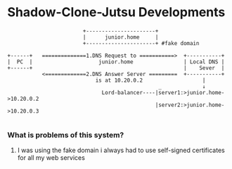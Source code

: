 # Shadow-Clone-Jutsu Developments 

```
                        +----------------------+
                        |      junior.home     |
                        +----------------------+ #fake domain 

+------+   ==============1.DNS Request to ===========>  +-----------+
|  PC  |                     junior.home                | Local DNS |
+------+                                                |    Sever  |
           <=============2.DNS Answer Server =========  +-----------+ 
                            is at 10.20.0.2                   |
                                                _             ↓
                              Lord-balancer----|server1:>junior.home->10.20.0.2
                                               |server2:>junior.home->10.20.0.3       
                                           
```
### What is problems of this system?
1. I was using the fake domain i always had to use self-signed certificates for all my web services 
